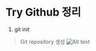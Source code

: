 Try Github 정리
===============
1. git init
> Git repository 생성
> ![Alt text](/C:/Users/user/Desktop/2018-1/OSS/HW/LAB6/1.png)
